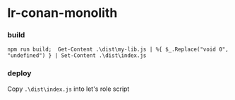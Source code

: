 # lr-conan-monolith
### build
`npm run build;  Get-Content .\dist\my-lib.js | %{ $_.Replace("void 0", "undefined") } | Set-Content .\dist\index.js`
### deploy
Copy `.\dist\index.js` into let's role script
